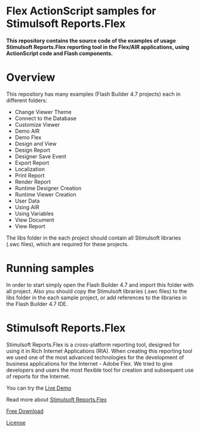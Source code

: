 # Flex ActionScript samples for Stimulsoft Reports.Flex

#### This repository contains the source code of the examples of usage Stimulsoft Reports.Flex reporting tool in the Flex/AIR applications, using ActionScript code and Flash components.

# Overview
This repository has many examples (Flash Builder 4.7 projects) each in different folders:
* Change Viewer Theme
* Connect to the Database
* Customize Viewer
* Demo AIR
* Demo Flex
* Design and View
* Design Report
* Designer Save Event
* Export Report
* Localization
* Print Report
* Render Report
* Runtime Designer Creation
* Runtime Viewer Creation
* User Data
* Using AIR
* Using Variables
* View Document
* View Report

The libs folder in the each project should contain all Stimulsoft libraries (.swc files), which are required for these projects.

# Running samples
In order to start simply open the Flash Builder 4.7 and import this folder with all project. Also you should copy the Stimulsoft libraries (.swc files) to the libs folder in the each sample project, or add references to the libraries in the Flash Builder 4.7 IDE.

# Stimulsoft Reports.Flex
Stimulsoft Reports.Flex is a cross-platform reporting tool, designed for using it in Rich Internet Applications (RIA). When creating this reporting tool we used one of the most advanced technologies for the development of business applications for the Internet - Adobe Flex. We tried to give developers and users the most flexible tool for creation and subsequent use of reports for the Internet.

You can try the [Live Demo](http://flex.stimulsoft.com)

Read more about [Stimulsoft Reports.Flex](https://www.stimulsoft.com/en/products/reports-flex)

[Free Download](https://www.stimulsoft.com/en/downloads)

[License](LICENSE.md)
